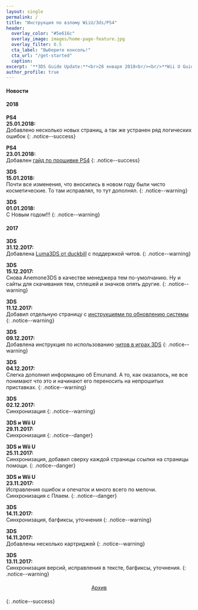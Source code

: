 ```yaml
---
layout: single
permalink: /
title: "Инструкция по взлому WiiU/3ds/PS4"
header:
  overlay_color: "#5e616c"
  overlay_image: images/home-page-feature.jpg
  overlay_filter: 0.5
  cta_label: "Выберите консоль!"
  cta_url: "/get-started"
  caption:
excerpt: '**3DS Guide Update:**<br>28 января 2018<br/><br/>**Wii U Guide Update:**<br>24 января 2018<br/><br/>**PS4 U Guide Update:**<br>28 января 2018'
author_profile: true
---
```

#### Новости

#### 2018

**PS4**<br>**25.01.2018:**<br>Добавлено несколько новых страниц, а так же устранен ряд логических ошибок
{: .notice--success}

**PS4**<br>**23.01.2018:**<br>Добавлен [гайд по прошивке PS4](https://ps4.customfw.xyz)
{: .notice--success}

**3DS**<br>**15.01.2018:**<br>Почти все изменения, что вносились в новом году были чисто косметические. То там исправлял, то тут дополнял.
{: .notice--warning}

**3DS**<br>**01.01.2018:**<br>С Новым годом!!!
{: .notice--warning}

#### 2017

**3DS**<br>**31.12.2017:**<br>Добавлена [Luma3DS от duckbill](https://3ds.customfw.xyz/cheats#Использование-luma3ds-и-читов-от-gateway) с поддержкой читов.
{: .notice--warning}

**3DS**<br>**15.12.2017:**<br>Снова Anemone3DS в качестве менеджера тем по-умолчанию. Ну и сайты для скачивания тем, сплешей и значков опять другие.
{: .notice--warning}

**3DS**<br>**11.12.2017:**<br>Добавил отдельную страницу с [инструкциями по обновлению системы](https://3ds.customfw.xyz/update-system)
{: .notice--warning}

**3DS**<br>**09.12.2017:**<br>Добавлена инструкция по использованию [читов в играх 3DS](https://3ds.customfw.xyz/cheats)
{: .notice--warning}

**3DS**<br>**04.12.2017:**<br>Слегка дополнил информацию об Emunand. А то, как оказалось, не все понимают что это и начинают его переносить на непрошитых приставках.
{: .notice--warning}

**3DS**<br>**02.12.2017:**<br>Синхронизация
{: .notice--warning}

**3DS и Wii U**<br>**29.11.2017:**<br>Синхронизация
{: .notice--danger}

**3DS и Wii U**<br>**25.11.2017:**<br>Синхронизация, добавил сверху каждой страницы ссылки на страницы помощи.
{: .notice--danger}

**3DS и Wii U**<br>**23.11.2017:**<br>Исправления ошибок и опечаток и много всего по мелочи. Синхронизация с Плаем.
{: .notice--danger}

**3DS**<br>**14.11.2017:**<br>Синхронизация, багфиксы, уточнения
{: .notice--warning}

**3DS**<br>**14.11.2017:**<br>Добавлены несколько картриджей
{: .notice--warning}

**3DS**<br>**13.11.2017:**<br>Синхронизация версий, исправления в тексте, багфиксы, уточнения.
{: .notice--warning}

<center><a href="archive" style="margin:20px auto; text-align:center; display:block; width:200px;" class="btn btn--short">Архив</a></center>
{: .notice--success}
